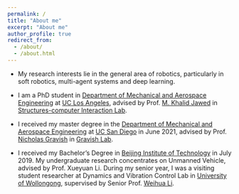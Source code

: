 ```yaml
---
permalink: /
title: "About me"
excerpt: "About me"
author_profile: true
redirect_from: 
  - /about/
  - /about.html
---
```

* My research interests lie in the general area of robotics, particularly in soft robotics, multi-agent systems and deep learning.

* I am a PhD student in [Department of Mechanical and Aerospace Engineering](https://www.mae.ucla.edu/) at [UC Los Angeles](https://www.ucla.edu/), advised by Prof. [M. Khalid Jawed](http://www.khalidjawed.com/) in [Structures-computer Interaction Lab](https://structures.computer/).

* I received my master degree in the [Department of Mechanical and Aerospace Engineering](http://maeweb.ucsd.edu/) at [UC San Diego](https://ucsd.edu/) in June 2021, advised by Prof. [Nicholas Gravish](http://web.eng.ucsd.edu/~ngravish/) in [Gravish Lab](http://gravishlab.ucsd.edu/index.html). 

* I received my Bachelor’s Degree in [Beijing Institute of Technology](http://english.bit.edu.cn/) in July 2019. My undergraduate research concentrates on Unmanned Vehicle, advised by Prof. Xueyuan Li. During my senior year, I was a visiting student researcher at Dynamics and Vibration Control Lab in [University of Wollongong](https://www.uow.edu.au/), supervised by Senior Prof. [Weihua Li](https://scholars.uow.edu.au/display/weihua_li). 
